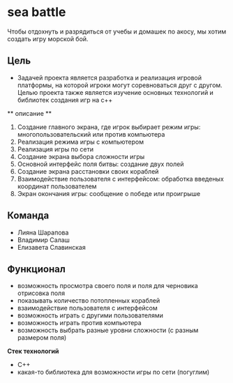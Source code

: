 # sea battle
Чтобы отдохнуть и разрядиться от учебы и домашек по акосу, мы хотим создать игру морской бой.

## Цель
- Задачей проекта является разработка и реализация игровой платформы, на которой игроки могут соревноваться друг с другом. Целью проекта также является изучение основных технологий и библиотек создания игр на c++

** описание **
1) Создание главного экрана, где игрок выбирает режим игры: многопользовательский или против компьютера
2) Реализация режима игры с компьютером
3) Реализация игры по сети
4) Создание экрана выбора сложности игры
5) Основной интерфейс поля битвы: создание двух полей
6) Создание экрана расстановки своих кораблей
7) Взаимодействие пользователя с интерфейсом: обработка введеных координат пользователем
8) Экран окончания игры: сообщение о победе или проигрыше

## Команда
- Лияна Шарапова
- Владимир Салаш
- Елизавета Славинская

## Функционал
- возможность просмотра своего поля и поля для черновика
отрисовка поля
- показывать количество потопленных кораблей
- взаимодействие пользователя с интерфейсом
- возможность играть с другими пользователями
- возможность играть против компьютера
- возможность выбрать разные уровни сложности (с разным размером поля)

**Стек технологий**
- С++
- какая-то библиотека для возможности игры по сети (погуглим)
